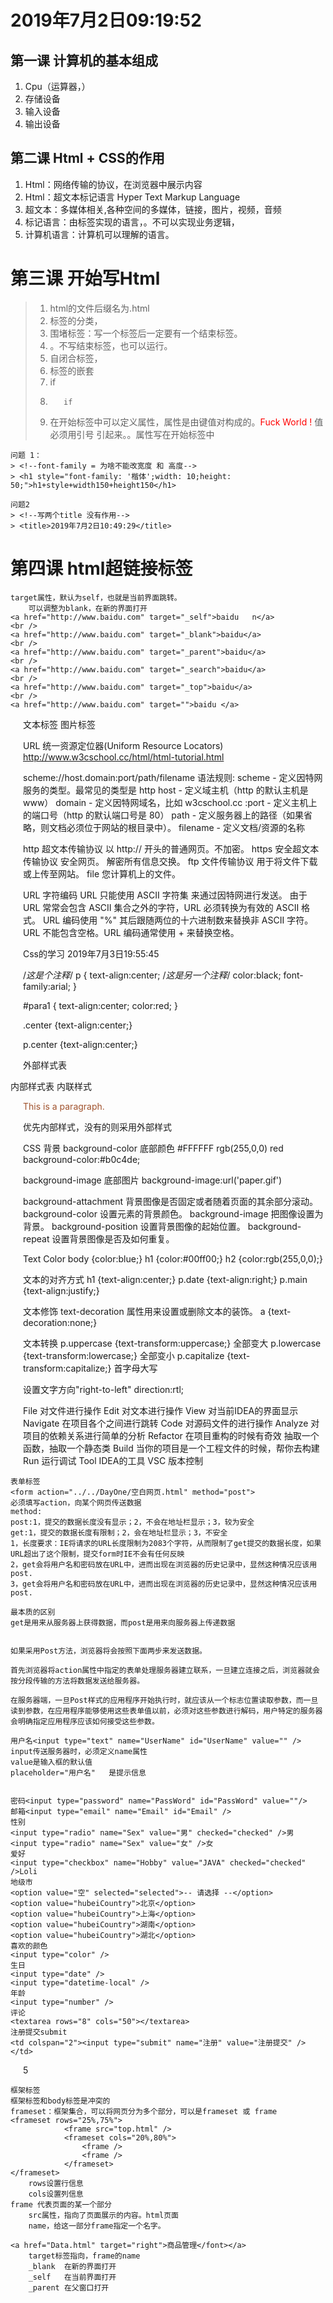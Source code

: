 # 2019年7月2日09:19:52 #
## 第一课 计算机的基本组成 ##
1. Cpu（运算器，）
1. 存储设备
1. 输入设备
1. 输出设备

## 第二课 Html + CSS的作用 ##
1. Html：网络传输的协议，在浏览器中展示内容
1. Html：超文本标记语言 Hyper Text Markup Language
1. 	超文本：多媒体相关,各种空间的多媒体，链接，图片，视频，音频
2. 	标记语言：由标签实现的语言，。不可以实现业务逻辑，
3. 	计算机语言：计算机可以理解的语言。


# 第三课 开始写Html #
> 1. html的文件后缀名为.html
> 1. 标签的分类，
> 1. 围堵标签：写一个标签后一定要有一个结束标签。
> 1. <title>基础语法</title>。不写结束标签，也可以运行。
> 1. 自闭合标签，<br />
> 1. 标签的嵌套
> 1. 	if
> 1. 		if
> 1. 在开始标签中可以定义属性，属性是由键值对构成的。<font color="red">Fuck World !</font>
> 值必须用引号 引起来。。属性写在开始标签中
    
    问题 1：
    > <!--font-family = 为啥不能改宽度 和 高度-->
    > <h1 style="font-family: '楷体';width: 10;height: 50;">h1+style+width150+height150</h1>
    
    问题2
    > <!--写两个title 没有作用-->
    > <title>2019年7月2日10:49:29</title>

# 第四课 html超链接标签 #

	target属性，默认为self，也就是当前界面跳转。
		可以调整为blank，在新的界面打开
    <a href="http://www.baidu.com" target="_self">baidu   n</a>
    <br />
    <a href="http://www.baidu.com" target="_blank">baidu</a>
    <br />
    <a href="http://www.baidu.com" target="_parent">baidu</a>
    <br />
    <a href="http://www.baidu.com" target="_search">baidu</a>
    <br />
    <a href="http://www.baidu.com" target="_top">baidu</a>
    <br />
    <a href="http://www.baidu.com" target="">baidu </a>

文本标签
图片标签


URL 统一资源定位器(Uniform Resource Locators)
http://www.w3cschool.cc/html/html-tutorial.html
 
scheme://host.domain:port/path/filename 
语法规则:
scheme - 定义因特网服务的类型。最常见的类型是 http 
host - 定义域主机（http 的默认主机是 www） 
domain - 定义因特网域名，比如 w3cschool.cc 
:port - 定义主机上的端口号（http 的默认端口号是 80） 
path - 定义服务器上的路径（如果省略，则文档必须位于网站的根目录中）。 
filename - 定义文档/资源的名称 

http 	超文本传输协议 				以 http:// 开头的普通网页。不加密。 
https 	安全超文本传输协议 安全网页。	解密所有信息交换。 
ftp 	文件传输协议 					用于将文件下载或上传至网站。 
file   	您计算机上的文件。 

URL 字符编码
URL 只能使用 ASCII 字符集 来通过因特网进行发送。
由于 URL 常常会包含 ASCII 集合之外的字符，URL 必须转换为有效的 ASCII 格式。
URL 编码使用 "%" 其后跟随两位的十六进制数来替换非 ASCII 字符。
URL 不能包含空格。URL 编码通常使用 + 来替换空格。



Css的学习 2019年7月3日19:55:45

/*这是个注释*/
p
{
text-align:center;
/*这是另一个注释*/
color:black;
font-family:arial;
}

#para1
{
text-align:center;
color:red;
}

.center {text-align:center;}

p.center {text-align:center;}

外部样式表
<head>
<link rel="stylesheet" type="text/css" href="mystyle.css">
</head>
内部样式表
<head>
<style>
hr {color:sienna;}
p {margin-left:20px;}
body {background-image:url("images/back40.gif");}
</style>
</head>
内联样式
<p style="color:sienna;margin-left:20px">This is a paragraph.</p>

优先内部样式，没有的则采用外部样式

CSS 背景 
background-color 	底部颜色		#FFFFFF		rgb(255,0,0)	red
background-color:#b0c4de;

background-image	底部图片
background-image:url('paper.gif')

background-attachment 背景图像是否固定或者随着页面的其余部分滚动。 
background-color 设置元素的背景颜色。 
background-image 把图像设置为背景。 
background-position 设置背景图像的起始位置。 
background-repeat 设置背景图像是否及如何重复。 

Text Color
body {color:blue;}
h1 {color:#00ff00;}
h2 {color:rgb(255,0,0);}

文本的对齐方式
h1 {text-align:center;}
p.date {text-align:right;}
p.main {text-align:justify;}

文本修饰
text-decoration 属性用来设置或删除文本的装饰。
a {text-decoration:none;} 

文本转换
p.uppercase {text-transform:uppercase;}		全部变大
p.lowercase {text-transform:lowercase;}		全部变小
p.capitalize {text-transform:capitalize;}	首字母大写

设置文字方向"right-to-left"
direction:rtl;


File 对文件进行操作
Edit 对文本进行操作
View 对当前IDEA的界面显示
Navigate 在项目各个之间进行跳转
Code 对源码文件的进行操作
Analyze 对项目的依赖关系进行简单的分析
Refactor 在项目重构的时候有奇效
	抽取一个函数，抽取一个静态类
Build 当你的项目是一个工程文件的时候，帮你去构建
Run 运行调试
Tool IDEA的工具
VSC 版本控制

    表单标签
	<form action="../../DayOne/空白网页.html" method="post">
	必须填写action，向某个网页传送数据
	method:
	post:1，提交的数据长度没有显示；2，不会在地址栏显示；3，较为安全
	get:1，提交的数据长度有限制；2，会在地址栏显示；3，不安全
	1，长度要求：IE将请求的URL长度限制为2083个字符，从而限制了get提交的数据长度，如果URL超出了这个限制，提交form时IE不会有任何反映
	2，get会将用户名和密码放在URL中，进而出现在浏览器的历史记录中，显然这种情况应该用post.
	3，get会将用户名和密码放在URL中，进而出现在浏览器的历史记录中，显然这种情况应该用post.
	
	最本质的区别
	get是用来从服务器上获得数据，而post是用来向服务器上传递数据
	

	如果采用Post方法，浏览器将会按照下面两步来发送数据。

	首先浏览器将action属性中指定的表单处理服务器建立联系，一旦建立连接之后，浏览器就会按分段传输的方法将数据发送给服务器。
	
	在服务器端，一旦Post样式的应用程序开始执行时，就应该从一个标志位置读取参数，而一旦读到参数，在应用程序能够使用这些表单值以前，必须对这些参数进行解码，用户特定的服务器会明确指定应用程序应该如何接受这些参数。

    用户名<input type="text" name="UserName" id="UserName" value="" />
	input传送服务器时，必须定义name属性
	value是输入框的默认值	
	placeholder="用户名"	是提示信息


    密码<input type="password" name="PassWord" id="PassWord" value=""/>
    邮箱<input type="email" name="Email" id="Email" />
    性别
    <input type="radio" name="Sex" value="男" checked="checked" />男
    <input type="radio" name="Sex" value="女" />女
    爱好
    <input type="checkbox" name="Hobby" value="JAVA" checked="checked" />Loli
    地级市
    <option value="空" selected="selected">-- 请选择 --</option>
    <option value="hubeiCountry">北京</option>
    <option value="hubeiCountry">上海</option>
    <option value="hubeiCountry">湖南</option>
    <option value="hubeiCountry">湖北</option>
    喜欢的颜色
    <input type="color" />
    生日
    <input type="date" />
    <input type="datetime-local" />
    年龄
    <input type="number" />
    评论
    <textarea rows="8" cols="50"></textarea>
    注册提交submit
    <td colspan="2"><input type="submit" name="注册" value="注册提交" /></td>
5


    框架标签
    框架标签和body标签是冲突的
    frameset：框架集合，可以将网页分为多个部分，可以是frameset 或 frame
    <frameset rows="25%,75%">
    			<frame src="top.html" />
    			<frameset cols="20%,80%">
    				<frame />
    				<frame />
    			</frameset>
    </frameset>
		rows设置行信息	
		cols设置列信息
	frame 代表页面的某一个部分
		src属性，指向了页面展示的内容。html页面
		name，给这一部分frame指定一个名字。
	
	<a href="Data.html" target="right">商品管理</font></a>
		target标签指向，frame的name	
		_blank	在新的界面打开
		_self	在当前界面打开
		_parent	在父窗口打开
